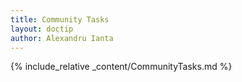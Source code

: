 ```yaml
---
title: Community Tasks
layout: doctip
author: Alexandru Ianta
---
```


{% include_relative _content/CommunityTasks.md %}